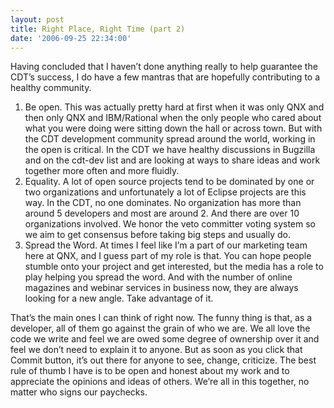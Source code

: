 ```yaml
---
layout: post
title: Right Place, Right Time (part 2)
date: '2006-09-25 22:34:00'
---
```



Having concluded that I haven’t done anything really to help guarantee the CDT’s success, I do have a few mantras that are hopefully contributing to a healthy community.

1. Be open. This was actually pretty hard at first when it was only QNX and then only QNX and IBM/Rational when the only people who cared about what you were doing were sitting down the hall or across town. But with the CDT development community spread around the world, working in the open is critical. In the CDT we have healthy discussions in Bugzilla and on the cdt-dev list and are looking at ways to share ideas and work together more often and more fluidly.
2. Equality. A lot of open source projects tend to be dominated by one or two organizations and unfortunately a lot of Eclipse projects are this way. In the CDT, no one dominates. No organization has more than around 5 developers and most are around 2. And there are over 10 organizations involved. We honor the veto committer voting system so we aim to get consensus before taking big steps and usually do.
3. Spread the Word. At times I feel like I’m a part of our marketing team here at QNX, and I guess part of my role is that. You can hope people stumble onto your project and get interested, but the media has a role to play helping you spread the word. And with the number of online magazines and webinar services in business now, they are always looking for a new angle. Take advantage of it.

That’s the main ones I can think of right now. The funny thing is that, as a developer, all of them go against the grain of who we are. We all love the code we write and feel we are owed some degree of ownership over it and feel we don’t need to explain it to anyone. But as soon as you click that Commit button, it’s out there for anyone to see, change, criticize. The best rule of thumb I have is to be open and honest about my work and to appreciate the opinions and ideas of others. We’re all in this together, no matter who signs our paychecks.


